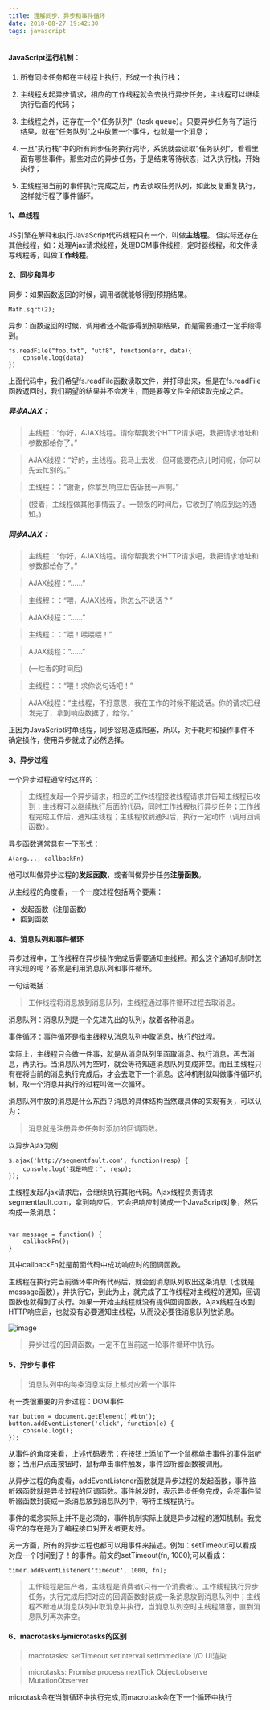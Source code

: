 ```yaml
---
title: 理解同步、异步和事件循环
date: 2018-08-27 19:42:30
tags: javascript
---
```


#### JavaScript运行机制：

1. 所有同步任务都在主线程上执行，形成一个执行栈；

2. 主线程发起异步请求，相应的工作线程就会去执行异步任务，主线程可以继续执行后面的代码；

3. 主线程之外，还存在一个"任务队列"（task queue）。只要异步任务有了运行结果，就在"任务队列"之中放置一个事件，也就是一个消息；

4. 一旦"执行栈"中的所有同步任务执行完毕，系统就会读取"任务队列"，看看里面有哪些事件。那些对应的异步任务，于是结束等待状态，进入执行栈，开始执行；

5. 主线程把当前的事件执行完成之后，再去读取任务队列，如此反复重复执行，这样就行程了事件循环。

#### 1、单线程

JS引擎在解释和执行JavaScript代码线程只有一个，叫做**主线程**。
但实际还存在其他线程，如：处理Ajax请求线程，处理DOM事件线程，定时器线程，和文件读写线程等，叫做**工作线程**。

#### 2、同步和异步

同步：如果函数返回的时候，调用者就能够得到预期结果。

```
Math.sqrt(2);
```

异步：函数返回的时候，调用者还不能够得到预期结果，而是需要通过一定手段得到。

```
fs.readFile("foo.txt", "utf8", function(err, data){
    console.log(data)
})
```

上面代码中，我们希望fs.readFile函数读取文件，并打印出来，但是在fs.readFile函数返回时，我们期望的结果并不会发生，而是要等文件全部读取完成之后。

##### 异步AJAX：

> 主线程：“你好，AJAX线程。请你帮我发个HTTP请求吧，我把请求地址和参数都给你了。”

> AJAX线程：“好的，主线程。我马上去发，但可能要花点儿时间呢，你可以先去忙别的。”

> 主线程：：“谢谢，你拿到响应后告诉我一声啊。”

> (接着，主线程做其他事情去了。一顿饭的时间后，它收到了响应到达的通知。)

##### 同步AJAX：

> 主线程：“你好，AJAX线程。请你帮我发个HTTP请求吧，我把请求地址和参数都给你了。”

> AJAX线程：“......”

> 主线程：：“喂，AJAX线程，你怎么不说话？”

> AJAX线程：“......”

> 主线程：：“喂！喂喂喂！”

> AJAX线程：“......”

> (一炷香的时间后)

> 主线程：：“喂！求你说句话吧！”

> AJAX线程：“主线程，不好意思，我在工作的时候不能说话。你的请求已经发完了，拿到响应数据了，给你。”

正因为JavaScript时单线程，同步容易造成阻塞，所以，对于耗时和操作事件不确定操作，使用异步就成了必然选择。

#### 3、异步过程

一个异步过程通常时这样的：
> 主线程发起一个异步请求，相应的工作线程接收线程请求并告知主线程已收到；主线程可以继续执行后面的代码，同时工作线程执行异步任务；工作线程完成工作后，通知主线程；主线程收到通知后，执行一定动作（调用回调函数）。

异步函数通常具有一下形式：

```
A(arg..., callbackFn)
```

他可以叫做异步过程的**发起函数**，或者叫做异步任务**注册函数**。

从主线程的角度看，一个一度过程包括两个要素：

- 发起函数（注册函数）
- 回到函数

#### 4、消息队列和事件循环

异步过程中，工作线程在异步操作完成后需要通知主线程。那么这个通知机制时怎样实现的呢？答案是利用消息队列和事件循环。

一句话概括：
> 工作线程将消息放到消息队列，主线程通过事件循环过程去取消息。

消息队列：消息队列是一个先进先出的队列，放着各种消息。

事件循环：事件循环是指主线程从消息队列中取消息，执行的过程。

实际上，主线程只会做一件事，就是从消息队列里面取消息、执行消息，再去消息，再执行。当消息队列为空时，就会等待知道消息队列变成非空。而且主线程只有在将当前的消息执行完成后，才会去取下一个消息。这种机制就叫做事件循环机制，取一个消息并执行的过程叫做一次循环。

消息队列中放的消息是什么东西？消息的具体结构当然跟具体的实现有关，可以认为：

> 消息就是注册异步任务时添加的回调函数。

以异步Ajax为例

```
$.ajax('http://segmentfault.com', function(resp) {
    console.log('我是响应：', resp);
});
```

主线程发起Ajax请求后，会继续执行其他代码。Ajax线程负责请求 segmentfault.com，拿到响应后，它会把响应封装成一个JavaScript对象，然后构成一条消息：


```

var message = function() {
    callbackFn();
}
```

其中callbackFn就是前面代码中成功响应时的回调函数。

主线程在执行完当前循环中所有代码后，就会到消息队列取出这条消息（也就是message函数），并执行它，到此为止，就完成了工作线程对主线程的通知，回调函数也就得到了执行。如果一开始主线程就没有提供回调函数，Ajax线程在收到HTTP响应后，也就没有必要通知主线程，从而没必要往消息队列放消息。

![image](http://note.youdao.com/yws/public/resource/b9cdada69234d36736d09235b516171c/xmlnote/FBB858B7FBC6407E8BF18719DEFC008C/6006)

> 异步过程的回调函数，一定不在当前这一轮事件循环中执行。

#### 5、异步与事件

> 消息队列中的每条消息实际上都对应着一个事件

有一类很重要的异步过程：DOM事件


```
var button = document.getElement('#btn');
button.addEventListener('click', function(e) {
    console.log();
});
```
从事件的角度来看，上述代码表示：在按钮上添加了一个鼠标单击事件的事件监听器；当用户点击按钮时，鼠标单击事件触发，事件监听器函数被调用。

从异步过程的角度看，addEventListener函数就是异步过程的发起函数，事件监听器函数就是异步过程的回调函数。事件触发时，表示异步任务完成，会将事件监听器函数封装成一条消息放到消息队列中，等待主线程执行。

事件的概念实际上并不是必须的，事件机制实际上就是异步过程的通知机制。我觉得它的存在是为了编程接口对开发者更友好。

另一方面，所有的异步过程也都可以用事件来描述。例如：setTimeout可以看成对应一个时间到了！的事件。前文的setTimeout(fn, 1000);可以看成：


```
timer.addEventListener('timeout', 1000, fn);
```

> 工作线程是生产者，主线程是消费者(只有一个消费者)。工作线程执行异步任务，执行完成后把对应的回调函数封装成一条消息放到消息队列中；主线程不断地从消息队列中取消息并执行，当消息队列空时主线程阻塞，直到消息队列再次非空。

#### 6、macrotasks与microtasks的区别

> macrotasks: setTimeout setInterval setImmediate I/O UI渲染

> microtasks: Promise process.nextTick Object.observe MutationObserver

microtask会在当前循环中执行完成,而macrotask会在下一个循环中执行
